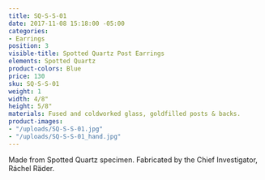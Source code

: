 ```yaml
---
title: SQ-S-S-01
date: 2017-11-08 15:18:00 -05:00
categories:
- Earrings
position: 3
visible-title: Spotted Quartz Post Earrings
elements: Spotted Quartz
product-colors: Blue
price: 130
sku: SQ-S-S-01
weight: 1
width: 4/8"
height: 5/8"
materials: Fused and coldworked glass, goldfilled posts & backs.
product-images:
- "/uploads/SQ-S-S-01.jpg"
- "/uploads/SQ-S-S-01_hand.jpg"
---
```


Made from Spotted Quartz specimen. Fabricated by the Chief Investigator, Ráchel Räder.